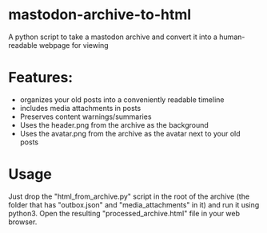 # mastodon-archive-to-html
A python script to take a mastodon archive and convert it into a human-readable webpage for viewing

# Features:
* organizes your old posts into a conveniently readable timeline
* includes media attachments in posts
* Preserves content warnings/summaries
* Uses the header.png from the archive as the background
* Uses the avatar.png from the archive as the avatar next to your old posts

# Usage
Just drop the "html_from_archive.py" script in the root of the archive (the folder that has "outbox.json" and "media_attachments" in it) and run it using python3. Open the resulting "processed_archive.html" file in your web browser.
